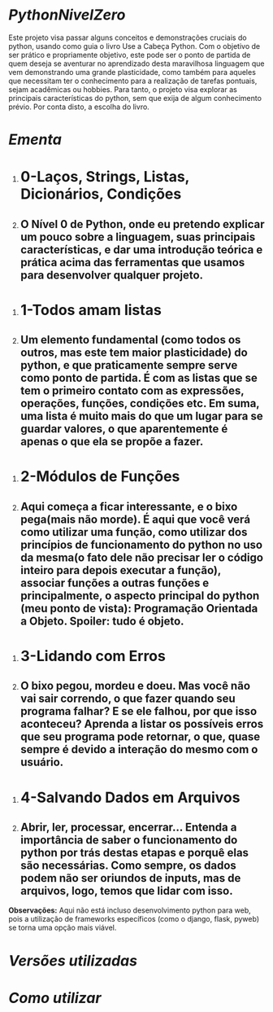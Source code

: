 <h1><i>PythonNivelZero</i></h1>
Este projeto visa passar alguns conceitos e demonstrações cruciais do python, usando como guia o livro Use a Cabeça Python. Com o objetivo de ser prático e propriamente objetivo, este pode ser o ponto de partida de quem deseja se aventurar no aprendizado desta maravilhosa linguagem que vem demonstrando uma grande plasticidade, como também para aqueles que necessitam ter o conhecimento para a realização de tarefas pontuais, sejam acadêmicas ou hobbies. Para tanto, o projeto visa explorar as principais características do python, sem que exija de algum conhecimento prévio. Por conta disto, a escolha do livro.  
 
<h1><i>Ementa</i></h1>
<ol>
	<li><h1>0-Laços, Strings, Listas, Dicionários, Condições</h1></li>
	<li><h2>O Nível 0 de Python, onde eu pretendo explicar um pouco sobre a linguagem, suas principais características, e dar uma introdução teórica e prática acima das ferramentas que usamos para desenvolver qualquer projeto.</h2></li>
</ol>
<ol>
	<li><h1>1-Todos amam listas</h1></li>
	<li><h2>Um elemento fundamental (como todos os outros, mas este tem maior plasticidade) do python, e que praticamente sempre serve como ponto de partida. É com as listas que se tem o primeiro contato com  as expressões, operações, funções, condições etc. Em suma, uma lista é muito mais do que um lugar para se guardar valores, o que aparentemente é apenas o que ela se propõe a fazer.</h2></li>
</ol>
<ol>
	<li><h1>2-Módulos de Funções</h1></li>
	<li><h2>Aqui começa a ficar interessante, e o bixo pega(mais não morde). É aqui que você verá como utilizar uma função, como utilizar dos princípios de funcionamento do python no uso da mesma(o fato dele não precisar ler o código inteiro para depois executar a função), associar funções a outras funções e principalmente, o aspecto principal do python (meu ponto de vista): Programação Orientada a Objeto. Spoiler: tudo é objeto.</h2></li>
</ol>
<ol>
	<li><h1>3-Lidando com Erros</h1></li>
	<li><h2>O bixo pegou, mordeu e doeu. Mas você não vai sair correndo, o que fazer quando seu programa falhar? E se ele falhou, por que isso aconteceu? Aprenda a listar os possíveis erros que seu programa pode retornar, o que, quase sempre é devido a interação do mesmo com o usuário.</h2></li>
</ol>
<ol>
	<li><h1>4-Salvando Dados em Arquivos</h1></li>
	<li><h2>Abrir, ler, processar, encerrar... Entenda a importância de saber o funcionamento do python por trás destas etapas e porquê elas são necessárias. Como sempre, os dados podem não ser oriundos de inputs, mas de arquivos, logo, temos que lidar com isso.</h2></li>
</ol>
<b>Observações:</b> Aqui não está incluso desenvolvimento python para web, pois a utilização de frameworks específicos (como o django, flask, pyweb) se torna uma opção mais viável.
<h1><i>Versões utilizadas</i></h1>


<h1><i>Como utilizar</i><h1>


